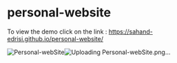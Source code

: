 # personal-website

To view the demo click on the link : https://sahand-edrisi.github.io/personal-website/


![Personal-webSite](https://github.com/Sahand-Edrisi/personal-website/assets/107874587/1597b226-878c-4174-82ec-f8fcc955e01f)![Uploading Personal-webSite.png…]()
